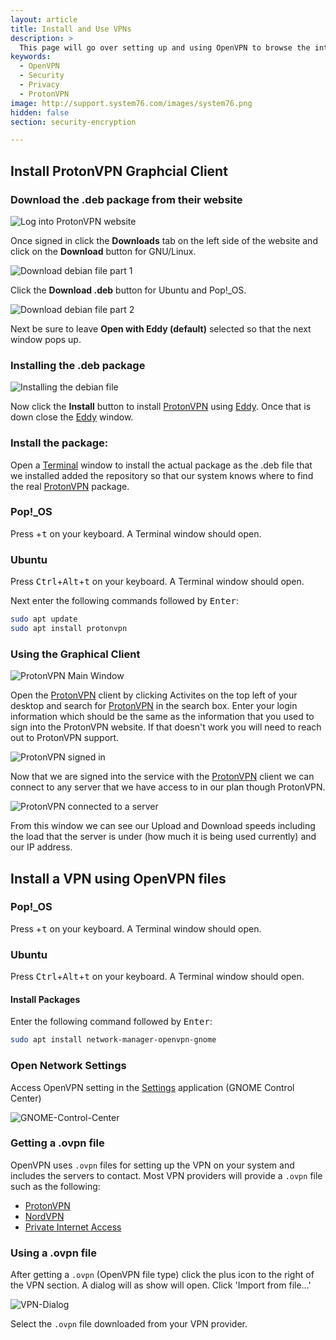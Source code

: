 ```yaml
---
layout: article
title: Install and Use VPNs
description: >
  This page will go over setting up and using OpenVPN to browse the internet more securely in places like airports, cafe shops and more.
keywords:
  - OpenVPN
  - Security
  - Privacy
  - ProtonVPN
image: http://support.system76.com/images/system76.png
hidden: false
section: security-encryption

---
```


## Install ProtonVPN Graphcial Client

### Download the .deb package from their website

![Log into ProtonVPN website](/images/use-openvpn/Logged-In.png)

Once signed in click the **Downloads** tab on the left side of the website and click on the **Download** button for GNU/Linux.

![Download debian file part 1](/images/use-openvpn/Debian-file-download.png)

Click the **Download .deb** button for Ubuntu and Pop!_OS.

![Download debian file part 2](/images/use-openvpn/Downloaded-debian-file.png)

Next be sure to leave **Open with Eddy (default)** selected so that the next window pops up.

### Installing the .deb package

![Installing the debian file](/images/use-openvpn/Installing-debian-file.png)

Now click the **Install** button to install <u>ProtonVPN</u> using <u>Eddy</u>. Once that is down close the <u>Eddy</u> window.

### Install the package:

Open a <u>Terminal</u> window to install the actual package as the .deb file that we installed added the repository so that our system knows where to find the real <u>ProtonVPN</u> package.

### Pop!_OS

Press <kbd><span class="fl-pop-key"></span></kbd>+<kbd>t</kbd> on your keyboard. A Terminal window should open.

### Ubuntu

Press <kbd>Ctrl</kbd>+<kbd>Alt</kbd>+<kbd>t</kbd> on your keyboard. A Terminal window should open.

Next enter the following commands followed by <kbd>Enter</kbd>:

```bash
sudo apt update
sudo apt install protonvpn
```

### Using the Graphical Client

![ProtonVPN Main Window](/images/use-openvpn/ProtonVPN-main-window.png)

Open the <u>ProtonVPN</u> client by clicking Activites on the top left of your desktop and search for <u>ProtonVPN</u> in the search box. Enter your login information which should be the same as the information that you used to sign into the ProtonVPN website. If that doesn't work you will need to reach out to ProtonVPN support.

![ProtonVPN signed in](/images/use-openvpn/ProtonVPN-signed-in.png)

Now that we are signed into the service with the <u>ProtonVPN</u> client we can connect to any server that we have access to in our plan though ProtonVPN.

![ProtonVPN connected to a server](/images/use-openvpn/ProtonVPN-connected.png)

From this window we can see our Upload and Download speeds including the load that the server is under (how much it is being used currently) and our IP address.

## Install a VPN using OpenVPN files

### Pop!_OS

Press <kbd><span class="fl-pop-key"></span></kbd>+<kbd>t</kbd> on your keyboard. A Terminal window should open.

### Ubuntu

Press <kbd>Ctrl</kbd>+<kbd>Alt</kbd>+<kbd>t</kbd> on your keyboard. A Terminal window should open.

#### Install Packages

Enter the following command followed by <kbd>Enter</kbd>:

```bash
sudo apt install network-manager-openvpn-gnome
```

### Open Network Settings

Access OpenVPN setting in the <u>Settings</u> application (GNOME Control Center)

![GNOME-Control-Center](/images/use-openvpn/GNOME-Control-Center.png)

### Getting a .ovpn file

OpenVPN uses `.ovpn` files for setting up the VPN on your system and includes the servers to contact. Most VPN providers will provide a `.ovpn` file such as the following:

- [ProtonVPN](https://protonvpn.com/)
- [NordVPN](https://nordvpn.com/ovpn/)
- [Private Internet Access](https://www.privateinternetaccess.com/openvpn/openvpn.zip)

### Using a .ovpn file

After getting a `.ovpn` (OpenVPN file type) click the plus icon to the right of the VPN section. A dialog will as show will open. Click 'Import from file...'

![VPN-Dialog](/images/use-openvpn/VPN-Dialog.png)

Select the `.ovpn` file downloaded from your VPN provider.
